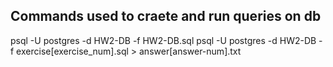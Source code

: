 
## Commands used to craete and run queries on db
psql -U postgres -d HW2-DB -f HW2-DB.sql
psql -U postgres -d HW2-DB -f exercise[exercise_num].sql > answer[answer-num].txt